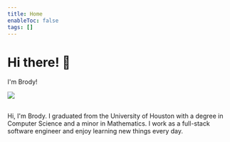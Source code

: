 ```yaml
---
title: Home
enableToc: false
tags: []
---
```



<div class="article-header">

  

<div>

  

<div class="decorative-element"></div>

  

# Hi there! 👋

  

I'm Brody!

  

</div>


<img src="./group_pic_01_04_2025.png">


  

</div>


##
Hi, I'm Brody. I graduated from the University of Houston with a degree in Computer Science and a minor in Mathematics. I work as a full-stack software engineer and enjoy learning new things every day.
